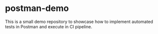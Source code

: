 # postman-demo
This is a small demo repository to showcase how to implement automated tests in Postman and execute in CI pipeline.
